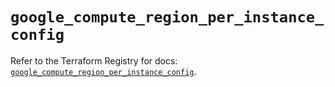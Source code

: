 # `google_compute_region_per_instance_config`

Refer to the Terraform Registry for docs: [`google_compute_region_per_instance_config`](https://registry.terraform.io/providers/hashicorp/google-beta/5.42.0/docs/resources/google_compute_region_per_instance_config).
